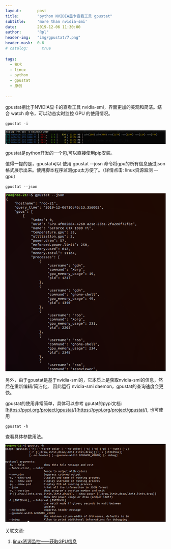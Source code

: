 ```yaml
---
layout:       post
title:        "python NVIDIA显卡查看工具 gpustat"
subtitle:     'more than nvidia-smi'
date:         2019-12-06 11:30:00
author:       "Rpl"
header-img:   "img/gpustat/7.png"
header-mask:  0.6
# catalog:      true

tags:
  - 技术
  - linux
  - python
  - gpustat
  - 原创

---
```



gpustat相比于NVIDIA显卡的查看工具 nvidia-smi，界面更加的美观和简洁。结合 watch 命令，可以动态实时监控 GPU 的使用情况。

```shell
gpustat -i
```
![1](/img/gpustat/1.png)

gpustat是python开发的一个包,可以直接使用pip安装。

值得一提的是，gpustat可以 使用 gpustat --josn 命令将gpu的所有信息通过json格式展示出来。使用脚本程序监测gpu太方便了。（详情点击: linux资源监测 -- gpu）

```shell
gpustat --json
```
![5](/img/gpustat/4.png)

另外，由于gpustat是基于nvidia-smi的，它本质上是获取nvidia-smi的信息，然后在重新编辑/简洁化， 因此运行 nvidia-smi daemon，gpustat的查询速度会更快。

gpustat的使用非常简单，具体可以参考 gputat的pypi文档: [https://pypi.org/project/gpustat/](https://pypi.org/project/gpustat/), 也可使用
```shell
gpustat -h
```
查看具体参数用法。

![6](/img/gpustat/6.png)


关联文章:
1. [linux资源监控——获取GPU信息](http://littlerpl.me/2019/12/06/gpu-monitor/)